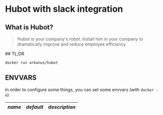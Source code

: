 # Hubot with slack integration

## What is Hubot?

> Hubot is your company's robot. Install him in your company to dramatically 
> improve and reduce employee efficiency

## TL;DR

```
docker run arkanus/hubot
```

## ENVVARS

In order to configure some things, you can set some envvars (with `docker -e`)

|*name* | *default* | *description* |
|-------|-----------|---------------|

